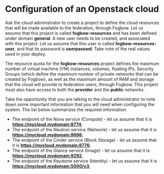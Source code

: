 # Configuration of an Openstack cloud

Ask the cloud administrator to create a project to define the cloud resources that will be made
available to the federation, through Fogbow. Let us assume that this project is called
**fogbow-resources** and has been defined under domain **general**. A new user needs to be created,
and associated  with this project. Let us assume that this user is called **fogbow-resources-user**,
and that its password is **userpasswd**. Take note of the real values used in your deploy.

The resource quota for the **fogbow-resources** project defines the maximum number of virtual machine 
(VM) instances, volumes, floating IPs, Security Groups (which define the maximum number of private 
networks that can be created by Fogbow), as well as the maximum amount of RAM and storage that the 
cloud will provide to federation users, through Fogbow. This project must also have access to both
the **provider** and the **public** networks.

Take the opportunity that you are talking to the cloud administrator to note down some important 
information that you will need when configuring the system. The list below summarizes the required 
information:

* The endpoint of the Nova service (Compute) - let us assume that it is **https://mycloud.mydomain:8774**;
* The endpoint of the Neutron service (Network) - let us assume that it is **https://mycloud.mydomain:9696**;
* The endpoint of the Cinder service (Block Storage) - let us assume that it is **https://mycloud.mydomain:8776**;
* The endpoint of the Glance service (Image) - let us assume that it is **https://mycloud.mydomain:9292**;
* The endpoint of the Keystone service (Identity) - let us assume that it is **https://mycloud.mydomain:5000/v3**;
